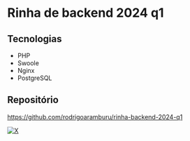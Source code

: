 # Rinha de backend 2024 q1

## Tecnologias
 - PHP
 - Swoole
 - Nginx
 - PostgreSQL



## Repositório

https://github.com/rodrigoaramburu/rinha-backend-2024-q1

[![X](https://img.shields.io/twitter/follow/roderico42)](https://twitter.com/roderico42)
